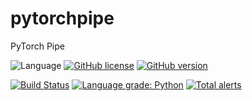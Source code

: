 # pytorchpipe
PyTorch Pipe


![Language](https://img.shields.io/badge/language-Python-blue.svg)
[![GitHub license](https://img.shields.io/github/license/tkornut/pytorchpipe.svg)](https://github.com/tkornut/pytorchpipe/blob/master/LICENSE)
[![GitHub version](https://badge.fury.io/gh/tkornut%2Fpytorchpipe.svg)](https://badge.fury.io/gh/tkornut%2Fpytorchpipe)


[![Build Status](https://travis-ci.com/tkornut/pytorchpipe.svg?branch=master)](https://travis-ci.com/tkornut/pytorchpipe)
[![Language grade: Python](https://img.shields.io/lgtm/grade/python/g/tkornut/pytorchpipe.svg?logo=lgtm&logoWidth=18)](https://lgtm.com/projects/g/tkornut/pytorchpipe/context:python)
[![Total alerts](https://img.shields.io/lgtm/alerts/g/tkornut/pytorchpipe.svg?logo=lgtm&logoWidth=18)](https://lgtm.com/projects/g/tkornut/pytorchpipe/alerts/)
